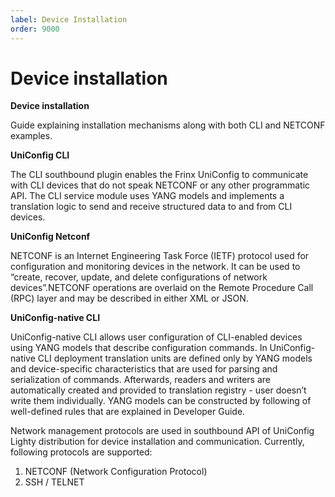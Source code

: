 ```yaml
---
label: Device Installation
order: 9000
---
```



# Device installation

**Device installation**

Guide explaining installation mechanisms along with both CLI and NETCONF
examples.

**UniConfig CLI**

The CLI southbound plugin enables the Frinx UniConfig to communicate
with CLI devices that do not speak NETCONF or any other programmatic
API. The CLI service module uses YANG models and implements a
translation logic to send and receive structured data to and from CLI
devices.

**UniConfig Netconf**

NETCONF is an Internet Engineering Task Force (IETF) protocol used for
configuration and monitoring devices in the network. It can be used to
“create, recover, update, and delete configurations of network
devices”.NETCONF operations are overlaid on the Remote Procedure Call
(RPC) layer and may be described in either XML or JSON.

**UniConfig-native CLI**

UniConfig-native CLI allows user configuration of CLI-enabled devices
using YANG models that describe configuration commands. In
UniConfig-native CLI deployment translation units are defined only by
YANG models and device-specific characteristics that are used for
parsing and serialization of commands. Afterwards, readers and writers
are automatically created and provided to translation registry - user
doesn’t write them individually. YANG models can be constructed by
following of well-defined rules that are explained in Developer Guide.

Network management protocols are used in southbound API of UniConfig
Lighty distribution for device installation and communication.
Currently, following protocols are supported:

1.  NETCONF (Network Configuration Protocol)
2.  SSH / TELNET

